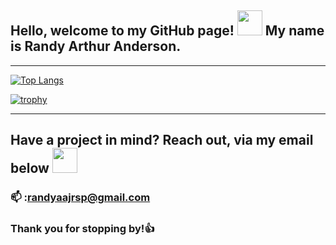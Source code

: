 ## Hello, welcome to my GitHub page! <img src="https://media.giphy.com/media/EyNKj9eV7PYys/giphy.gif" width="40px"> My name is Randy Arthur Anderson.
----

[![Top Langs](https://github-readme-stats.vercel.app/api/top-langs/?username=randyaajr&theme=dark)](https://github.com/randyaajr/github-readme-stats)

[![trophy](https://github-profile-trophy.vercel.app/?username=randyaajr&theme=gruvbox)](https://github-profile-trophy.vercel.app/?username=randyaajr&margin-w=15)
___
## Have a project in mind? Reach out, via my email below <img src="https://media.giphy.com/media/QmGShkWAWid2hzCqHE/source.gif" width="40px">
### 📫 :randyaajrsp@gmail.com

### Thank you for stopping by!👍